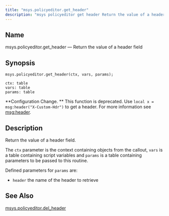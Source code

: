 ```yaml
---
title: "msys.policyeditor.get_header"
description: "msys policyeditor get header Return the value of a header field msys policyeditor get header ctx vars params Configuration Change This function is deprecated Use local x msg header X Custom Hdr to get a header For more information see msg header Return the value of a header field The..."
---
```


<a name="lua.ref.msys.policyeditor.get_header"></a> 
## Name

msys.policyeditor.get_header — Return the value of a header field

<a name="idp24859344"></a> 
## Synopsis

`msys.policyeditor.get_header(ctx, vars, params);`

```
ctx: table
vars: table
params: table
```

**Configuration Change. ** This function is deprecated. Use `local x = msg:header("X-Custom-Hdr")` to get a header. For more information see [msg:header](/momentum/3/3-reference/3-reference-lua-ref-header).

<a name="idp24864656"></a> 
## Description

Return the value of a header field.

The `ctx` parameter is the context containing objects from the callout, `vars` is a table containing script variables and `params` is a table containing parameters to be passed to this routine.

Defined parameters for `params` are:

*   `header` the name of the header to retrieve

<a name="idp24870672"></a> 
## See Also

[msys.policyeditor.del_header](/momentum/3/3-reference/lua-ref-msys-policyeditor-del-header)